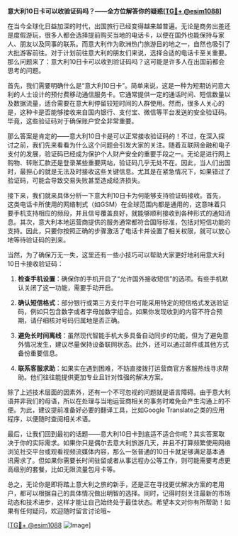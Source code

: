 **意大利10日卡可以收验证码吗？——全方位解答你的疑惑[[TG💪+ @esim1088](https://t.me/s/esim1088)]**

在当今全球化日益加深的时代，出国旅行已经变得越来越普遍。无论是商务出差还是度假游玩，很多人都会选择提前购买当地的电话卡，以便在国外也能保持与家人、朋友以及同事的联系。而意大利作为欧洲热门旅游目的地之一，自然也吸引了大批游客前往。对于计划前往意大利的朋友们来说，选择合适的电话卡至关重要。那么问题来了：意大利10日卡可以收到验证码吗？这可能是许多人在出国前都会思考的问题。

首先，我们需要明确什么是“意大利10日卡”。简单来说，这是一种为短期访问意大利的人士设计的预付费移动通信服务卡。它通常提供一定的通话时间、短信数量以及数据流量，适合需要在意大利停留较短时间的人群使用。然而，很多人关心的是，这种卡是否能够接收来自国内银行、支付宝、微信等平台发送的安全验证码。毕竟，这些验证码对于确保账户安全非常重要。

那么答案是肯定的——意大利10日卡是可以正常接收验证码的！不过，在深入探讨之前，我们先来看看为什么这个问题会引发大家的关注。随着互联网金融和电子支付的发展，验证码已经成为保护个人财产安全的重要手段之一。无论是进行网上购物、转账汇款还是登录某些重要网站，验证码几乎无处不在。因此，当人们出国时，最担心的就是无法及时接收这些关键信息。尤其是在紧急情况下，如果错过了验证码，可能会导致交易失败甚至造成经济损失。

接下来，我们就来具体分析一下意大利10日卡为何能够支持验证码接收。首先，这类电话卡所使用的网络制式（如GSM）在全球范围内都是通用的，这意味着只要手机支持相应的频段，并且信号覆盖良好，就能够顺利接收到各种形式的通知消息。其次，意大利本地运营商提供的服务通常都符合国际标准，包括对短信功能的支持。因此，只要你按照正确的步骤激活了电话卡并设置了相关权限，就可以放心地等待验证码的到来。

当然，为了确保万无一失，这里还有一些小技巧可以帮助大家更好地利用意大利10日卡接收验证码：

1. **检查手机设置**：确保你的手机开启了“允许国外接收短信”的选项。有些手机默认关闭了这一功能，需要手动开启。
   
2. **确认短信格式**：部分银行或第三方支付平台可能采用特定的短信格式发送验证码，例如只包含数字或者字母加数字组合。如果你发现收到的内容不符合预期，请仔细核对号码归属地是否正确。

3. **避免长时间离线**：虽然现代智能手机大多具备自动同步的功能，但为了避免意外情况发生，建议尽量保持设备联网状态。此外，还可以通过邮件或其他方式备份重要信息。

4. **联系客服求助**：如果实在遇到困难，不妨直接拨打运营商官方客服热线寻求帮助。他们往往能提供更加专业且针对性强的解决方案。

除了上述技术层面的因素外，还有一个不可忽视的问题就是语言障碍。由于意大利语并非我们的母语，所以在处理与当地运营商相关的事务时难免会产生沟通上的不便。为此，建议提前准备好必要的翻译工具，比如Google Translate之类的应用程序，以便随时查阅相关术语。

最后，让我们回到最初的话题——意大利10日卡到底适不适合你呢？其实答案取决于你的实际需求。如果你只是偶尔去意大利旅游几天，并且不打算频繁使用网络浏览社交平台或观看视频流媒体内容，那么一张普通的10日卡就足够满足基本通讯需求了。但如果你需要长时间驻留或者从事远程办公等工作，则可能需要考虑更高级别的套餐，比如无限流量包月卡等。

总之，无论你是即将踏上意大利之旅的新手，还是正在寻找更优解决方案的老用户，都可以根据自己的具体情况做出明智的选择。同时，记得时刻关注最新的市场动态和技术进步，这样才能让自己始终处于最佳状态。希望本文对你有所帮助！如果有任何疑问，欢迎随时留言讨论哦~

[[TG💪+ @esim1088](https://t.me/s/esim1088) ![Image](https://i.postimg.cc/4NQfJmqS/Snipaste-2025-05-13-00-14-12.png)]